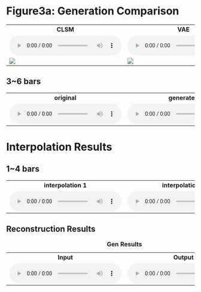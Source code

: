 # Figure3a: Generation Comparison
<table>
  <tr>
    <td style="text-align: center; vertical-align: middle;"><b>CLSM</b></td>
    <td style="text-align: center; vertical-align: middle;"><b>VAE</b></td>
  </tr>
  
  <tr>
    <td style="text-align: center; vertical-align: middle;">
      <audio controls>
      <source src="https://contextual-latent-space-model.github.io/demo/music_examples/Music_for_Figure3a/CSLM/sound.mp3">
      </audio>
    </td>
    <td style="text-align: center; vertical-align: middle;">
      <audio controls>
      <source src="https://contextual-latent-space-model.github.io/demo/music_examples/Music_for_Figure3a/VAE/sound.mp3">
      </audio>
    </td>
  </tr>
  
  <tr>
    <td><img src="https://contextual-latent-space-model.github.io/demo/music_examples/Music_for_Figure3a/CSLM/image_crop.png"></td>
    <td><img src="https://contextual-latent-space-model.github.io/demo/music_examples/Music_for_Figure3a/VAE/image_crop.png"></td>
  </tr>
</table>
 
## 3~6 bars
<table>
  <tr>
    <td style="text-align: center; vertical-align: middle;"><b>original</b></td>
    <td style="text-align: center; vertical-align: middle;"><b>generated</b></td>
    <td style="text-align: center; vertical-align: middle;"><b>variation 1</b></td>
    <td style="text-align: center; vertical-align: middle;"><b>variation 2</b></td>
    <td style="text-align: center; vertical-align: middle;"><b>variation 3</b></td>
  </tr>
  
  <tr>
    <td style="text-align: center; vertical-align: middle;">
      <audio controls>
      <source src="https://github.com/anonymousle/CLSM/raw/77817a2fec87a15a4502392492ed5a2482f6f0d0/test_midi_synth.mp3">
      </audio>
    </td>
    <td style="text-align: center; vertical-align: middle;">
      <audio controls>
      <source src="https://github.com/anonymousle/CLSM/raw/77817a2fec87a15a4502392492ed5a2482f6f0d0/test_midi_synth.mp3">
      </audio>
    </td>
    <td style="text-align: center; vertical-align: middle;">
      <audio controls>
      <source src="https://github.com/anonymousle/CLSM/raw/77817a2fec87a15a4502392492ed5a2482f6f0d0/test_midi_synth.mp3">
      </audio>
    </td>
    <td style="text-align: center; vertical-align: middle;">
      <audio controls>
      <source src="https://github.com/anonymousle/CLSM/raw/77817a2fec87a15a4502392492ed5a2482f6f0d0/test_midi_synth.mp3">
      </audio>
    </td>
    <td style="text-align: center; vertical-align: middle;">
      <audio controls>
      <source src="https://github.com/anonymousle/CLSM/raw/77817a2fec87a15a4502392492ed5a2482f6f0d0/test_midi_synth.mp3">
      </audio>
    </td>
  </tr>
 </table>

# Interpolation Results
## 1~4 bars
<table>
  <tr>
    <td style="text-align: center; vertical-align: middle;"><b>interpolation 1</b></td>
    <td style="text-align: center; vertical-align: middle;"><b>interpolation 2</b></td>
    <td style="text-align: center; vertical-align: middle;"><b>interpolation 3</b></td>
    <td style="text-align: center; vertical-align: middle;"><b>interpolation 4</b></td>
    <td style="text-align: center; vertical-align: middle;"><b>interpolation 5</b></td>
  </tr>
  
  <tr>
    <td style="text-align: center; vertical-align: middle;">
      <audio controls>
      <source src="https://github.com/anonymousle/CLSM/raw/77817a2fec87a15a4502392492ed5a2482f6f0d0/test_midi_synth.mp3">
      </audio>
    </td>
    <td style="text-align: center; vertical-align: middle;">
      <audio controls>
      <source src="https://github.com/anonymousle/CLSM/raw/77817a2fec87a15a4502392492ed5a2482f6f0d0/test_midi_synth.mp3">
      </audio>
    </td>
    <td style="text-align: center; vertical-align: middle;">
      <audio controls>
      <source src="https://github.com/anonymousle/CLSM/raw/77817a2fec87a15a4502392492ed5a2482f6f0d0/test_midi_synth.mp3">
      </audio>
    </td>
    <td style="text-align: center; vertical-align: middle;">
      <audio controls>
      <source src="https://github.com/anonymousle/CLSM/raw/77817a2fec87a15a4502392492ed5a2482f6f0d0/test_midi_synth.mp3">
      </audio>
    </td>
    <td style="text-align: center; vertical-align: middle;">
      <audio controls>
      <source src="https://github.com/anonymousle/CLSM/raw/77817a2fec87a15a4502392492ed5a2482f6f0d0/test_midi_synth.mp3">
      </audio>
    </td>
  </tr>
 </table>

## Reconstruction Results
<table>
<caption><b> Gen Results </b></caption>
  <tr>
    <td style="text-align: center; vertical-align: middle;"><b>Input</b></td>
    <td style="text-align: center; vertical-align: middle;"><b>Output</b></td>
  </tr>
  
  <tr>
    <td style="text-align: center; vertical-align: middle;">
      <audio controls>
      <source src="https://github.com/anonymousle/CLSM/raw/77817a2fec87a15a4502392492ed5a2482f6f0d0/test_midi_synth.mp3">
      </audio>
  </td>
    <td style="text-align: center; vertical-align: middle;">
      <audio controls>
      <source src="https://github.com/anonymousle/CLSM/raw/77817a2fec87a15a4502392492ed5a2482f6f0d0/test_midi_synth.mp3">
      </audio>
    </td>
  </tr>
 </table>
